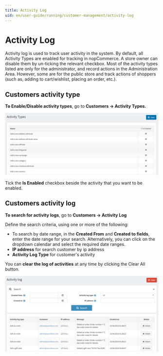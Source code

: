 ```yaml
---
title: Activity Log
uid: en/user-guide/running/customer-management/activity-log
---
```


# Activity Log

Activity log is used to track user activity in the system. By default, all Activity Types are enabled for tracking in nopCommerce. A store owner can disable them by un-ticking the relevant checkbox. Most of the activity types listed are only for the administrator, and record actions in the Administration Area. However, some are for the public store and track actions of shoppers (such as, adding to cart/wishlist, placing an order, etc.).

## Customers activity type

**To Enable/Disable activity types**, go to **Customers → Activity Types.**

![Activity Log](_static/activity-log/activity-type.png)

Tick the **Is Enabled** checkbox beside the activity that you want to be enabled.

## Customers activity log

**To search for activity logs**, go to **Customers → Activity Log**

Define the search criteria, using one or more of the following:

- To search by date range, in the **Created From** and **Created to fields**, enter the date range for your search. Alternatively, you can click on the dropdown calendar and select the required date ranges.
- **IP address** for search customer by ip address
- **Activity Log Type** for customer's activity

You can **clear the log of activities** at any time by clicking the Clear All button.

![Activity Log](_static/activity-log/activity-log.png)
